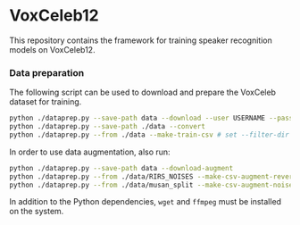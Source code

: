 # VoxCeleb12

This repository contains the framework for training speaker recognition models on VoxCeleb12.

### Data preparation

The following script can be used to download and prepare the VoxCeleb dataset for training.

```bash
python ./dataprep.py --save-path data --download --user USERNAME --password PASSWORD
python ./dataprep.py --save-path ./data --convert
python ./dataprep.py --from ./data --make-train-csv # set --filter-dir accordingly
```
In order to use data augmentation, also run:

```bash
python ./dataprep.py --save-path data --download-augment
python ./dataprep.py --from ./data/RIRS_NOISES --make-csv-augment-reverb
python ./dataprep.py --from ./data/musan_split --make-csv-augment-noise
```

In addition to the Python dependencies, `wget` and `ffmpeg` must be installed on the system.
